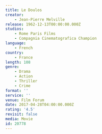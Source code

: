```yaml
---
title: Le Doulos
creator:
    - Jean-Pierre Melville
release: 1962-12-13T00:00:00.000Z
studios:
    - Rome Paris Films
    - Compagnia Cinematografica Champion
language:
    - French
country:
    - France
length: 108
genre:
    - Drama
    - Action
    - Thriller
    - Crime
format: ''
service: ''
venue: Film Forum
date: 2017-04-28T04:00:00.000Z
rating: '4.5'
revisit: false
media: Movie
id: 20778
---
```



